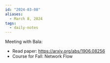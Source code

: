 ```yaml
---
id: "2024-03-08"
aliases:
  - March 8, 2024
tags:
  - daily-notes
---
```


Meeting with Bala:
- Read paper: https://arxiv.org/abs/1906.08256
- Course for Fall: Network Flow
